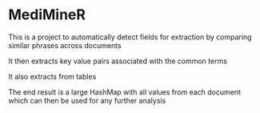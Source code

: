 # MediMineR

This is a project to automatically detect fields for extraction by comparing similar phrases across documents

It then extracts key value pairs associated with the common terms

It also extracts from tables

The end result is a large HashMap with all values from each document which can then be used for any further analysis
